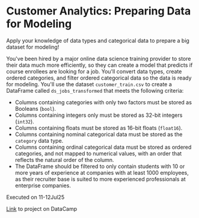 # Customer Analytics: Preparing Data for Modeling
Apply your knowledge of data types and categorical data to prepare a big dataset for modeling!

You've been hired by a major online data science training provider to store their data much more efficiently, so they can create a model that predicts if course enrollees are looking for a job. You'll convert data types, create ordered categories, and filter ordered categorical data so the data is ready for modeling. You'll use the dataset `customer_train.csv` to create a DataFrame called `ds_jobs_transformed` that meets the following criteria:
- Columns containing categories with only two factors must be stored as Booleans (`bool`).
- Columns containing integers only must be stored as 32-bit integers (`int32`).
- Columns containing floats must be stored as 16-bit floats (`float16`).
- Columns containing nominal categorical data must be stored as the `category` data type.
- Columns containing ordinal categorical data must be stored as ordered categories, and not mapped to numerical values, with an order that reflects the natural order of the column.
- The DataFrame should be filtered to only contain students with 10 or more years of experience at companies with at least 1000 employees, as their recruiter base is suited to more experienced professionals at enterprise companies.

Executed on 11-12Jul25

[Link](https://app.datacamp.com/learn/projects/customer_analytics_preparing_data_for_modeling/guided/Python) to project on DataCamp

